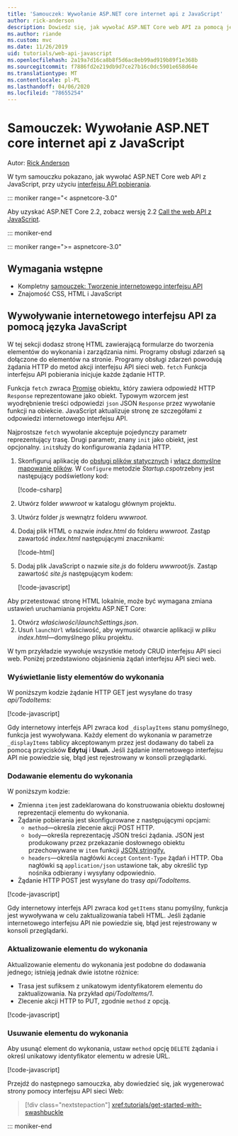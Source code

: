 ```yaml
---
title: 'Samouczek: Wywołanie ASP.NET core internet api z JavaScript'
author: rick-anderson
description: Dowiedz się, jak wywołać ASP.NET Core web API za pomocą języka JavaScript.
ms.author: riande
ms.custom: mvc
ms.date: 11/26/2019
uid: tutorials/web-api-javascript
ms.openlocfilehash: 2a19a7d16ca8b8f5d6ac8eb99ad919b89f1e368b
ms.sourcegitcommit: f7886fd2e219db9d7ce27b16c0dc5901e658d64e
ms.translationtype: MT
ms.contentlocale: pl-PL
ms.lasthandoff: 04/06/2020
ms.locfileid: "78655254"
---
```

# <a name="tutorial-call-an-aspnet-core-web-api-with-javascript"></a>Samouczek: Wywołanie ASP.NET core internet api z JavaScript

Autor: [Rick Anderson](https://twitter.com/RickAndMSFT)

W tym samouczku pokazano, jak wywołać ASP.NET Core web API z JavaScript, przy użyciu [interfejsu API pobierania](https://developer.mozilla.org/docs/Web/API/Fetch_API).

::: moniker range="< aspnetcore-3.0"

Aby uzyskać ASP.NET Core 2.2, zobacz wersję 2.2 [Call the web API z JavaScript](xref:tutorials/first-web-api#call-the-web-api-with-javascript).

::: moniker-end

::: moniker range=">= aspnetcore-3.0"

## <a name="prerequisites"></a>Wymagania wstępne

* Kompletny [samouczek: Tworzenie internetowego interfejsu API](xref:tutorials/first-web-api)
* Znajomość CSS, HTML i JavaScript

## <a name="call-the-web-api-with-javascript"></a>Wywoływanie internetowego interfejsu API za pomocą języka JavaScript

W tej sekcji dodasz stronę HTML zawierającą formularze do tworzenia elementów do wykonania i zarządzania nimi. Programy obsługi zdarzeń są dołączone do elementów na stronie. Programy obsługi zdarzeń powodują żądania HTTP do metod akcji interfejsu API sieci web. `fetch` Funkcja interfejsu API pobierania inicjuje każde żądanie HTTP.

Funkcja `fetch` zwraca [Promise](https://developer.mozilla.org/docs/Web/JavaScript/Reference/Global_Objects/Promise) obiektu, który zawiera odpowiedź HTTP `Response` reprezentowane jako obiekt. Typowym wzorcem jest wyodrębnienie treści odpowiedzi `json` JSON `Response` przez wywołanie funkcji na obiekcie. JavaScript aktualizuje stronę ze szczegółami z odpowiedzi internetowego interfejsu API.

Najprostsze `fetch` wywołanie akceptuje pojedynczy parametr reprezentujący trasę. Drugi parametr, znany `init` jako obiekt, jest opcjonalny. `init`służy do konfigurowania żądania HTTP.

1. Skonfiguruj aplikację do [obsługi plików statycznych](/dotnet/api/microsoft.aspnetcore.builder.staticfileextensions.usestaticfiles#Microsoft_AspNetCore_Builder_StaticFileExtensions_UseStaticFiles_Microsoft_AspNetCore_Builder_IApplicationBuilder_) i [włącz domyślne mapowanie plików](/dotnet/api/microsoft.aspnetcore.builder.defaultfilesextensions.usedefaultfiles#Microsoft_AspNetCore_Builder_DefaultFilesExtensions_UseDefaultFiles_Microsoft_AspNetCore_Builder_IApplicationBuilder_). W `Configure` metodzie *Startup.cs*potrzebny jest następujący podświetlony kod:

    [!code-csharp[](first-web-api/samples/3.0/TodoApi/StartupJavaScript.cs?highlight=8-9&name=snippet_configure)]

1. Utwórz folder *wwwroot* w katalogu głównym projektu.

1. Utwórz folder *js* wewnątrz folderu *wwwroot.*

1. Dodaj plik HTML o nazwie *index.html* do folderu *wwwroot.* Zastąp zawartość *index.html* następującymi znacznikami:

    [!code-html[](first-web-api/samples/3.0/TodoApi/wwwroot/index.html)]

1. Dodaj plik JavaScript o nazwie *site.js* do folderu *wwwroot/js.* Zastąp zawartość *site.js* następującym kodem:

    [!code-javascript[](first-web-api/samples/3.0/TodoApi/wwwroot/js/site.js?name=snippet_SiteJs)]

Aby przetestować stronę HTML lokalnie, może być wymagana zmiana ustawień uruchamiania projektu ASP.NET Core:

1. Otwórz *właściwości\launchSettings.json*.
1. Usuń `launchUrl` właściwość, aby wymusić otwarcie aplikacji w *pliku index.html*&mdash;domyślnego pliku projektu.

W tym przykładzie wywołuje wszystkie metody CRUD interfejsu API sieci web. Poniżej przedstawiono objaśnienia żądań interfejsu API sieci web.

### <a name="get-a-list-of-to-do-items"></a>Wyświetlanie listy elementów do wykonania

W poniższym kodzie żądanie HTTP GET jest wysyłane do trasy *api/TodoItems:*

[!code-javascript[](first-web-api/samples/3.0/TodoApi/wwwroot/js/site.js?name=snippet_GetItems)]

Gdy internetowy interfejs API zwraca kod `_displayItems` stanu pomyślnego, funkcja jest wywoływana. Każdy element do wykonania w parametrze `_displayItems` tablicy akceptowanym przez jest dodawany do tabeli za pomocą przycisków **Edytuj** i **Usuń.** Jeśli żądanie internetowego interfejsu API nie powiedzie się, błąd jest rejestrowany w konsoli przeglądarki.

### <a name="add-a-to-do-item"></a>Dodawanie elementu do wykonania

W poniższym kodzie:

* Zmienna `item` jest zadeklarowana do konstruowania obiektu dosłownej reprezentacji elementu do wykonania.
* Żądanie pobierania jest skonfigurowane z następującymi opcjami:
  * `method`&mdash;określa zlecenie akcji POST HTTP.
  * `body`&mdash;określa reprezentację JSON treści żądania. JSON jest produkowany przez przekazanie dosłownego obiektu przechowywane w `item` funkcji [JSON.stringify.](https://developer.mozilla.org/docs/Web/JavaScript/Reference/Global_Objects/JSON/stringify)
  * `headers`&mdash;określa nagłówki `Accept` `Content-Type` żądań i HTTP. Oba nagłówki są `application/json` ustawione tak, aby określić typ nośnika odbierany i wysyłany odpowiednio.
* Żądanie HTTP POST jest wysyłane do trasy *api/TodoItems.*

[!code-javascript[](first-web-api/samples/3.0/TodoApi/wwwroot/js/site.js?name=snippet_AddItem)]

Gdy internetowy interfejs API zwraca kod `getItems` stanu pomyślny, funkcja jest wywoływana w celu zaktualizowania tabeli HTML. Jeśli żądanie internetowego interfejsu API nie powiedzie się, błąd jest rejestrowany w konsoli przeglądarki.

### <a name="update-a-to-do-item"></a>Aktualizowanie elementu do wykonania

Aktualizowanie elementu do wykonania jest podobne do dodawania jednego; istnieją jednak dwie istotne różnice:

* Trasa jest sufiksem z unikatowym identyfikatorem elementu do zaktualizowania. Na przykład *api/TodoItems/1*.
* Zlecenie akcji HTTP to PUT, zgodnie `method` z opcją.

[!code-javascript[](first-web-api/samples/3.0/TodoApi/wwwroot/js/site.js?name=snippet_UpdateItem)]

### <a name="delete-a-to-do-item"></a>Usuwanie elementu do wykonania

Aby usunąć element do wykonania, ustaw `method` opcję `DELETE` żądania i określ unikatowy identyfikator elementu w adresie URL.

[!code-javascript[](first-web-api/samples/3.0/TodoApi/wwwroot/js/site.js?name=snippet_DeleteItem)]

Przejdź do następnego samouczka, aby dowiedzieć się, jak wygenerować strony pomocy interfejsu API sieci Web:

> [!div class="nextstepaction"]
> <xref:tutorials/get-started-with-swashbuckle>

::: moniker-end
